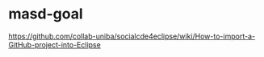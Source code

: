 # masd-goal

https://github.com/collab-uniba/socialcde4eclipse/wiki/How-to-import-a-GitHub-project-into-Eclipse